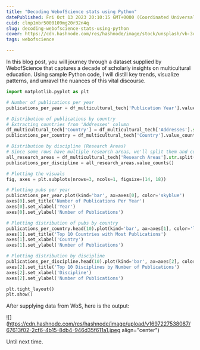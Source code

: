 ```yaml
---
title: "Decoding WebofScience stats using Python"
datePublished: Fri Oct 13 2023 20:10:15 GMT+0000 (Coordinated Universal Time)
cuid: clnp1mbr5000109mg20r32n4q
slug: decoding-webofscience-stats-using-python
cover: https://cdn.hashnode.com/res/hashnode/image/stock/unsplash/vb-3qEe3rg8/upload/458efb8abc4c4d9e6ae90f490f586518.jpeg
tags: webofscience

---
```


In this blog post, you will journey through a dataset supplied by WebofScience that captures a decade of scholarly insights on multicultural education. Using sample Python code, I will distill key trends, visualize patterns, and unravel the nuances of this vital discourse.

```python
import matplotlib.pyplot as plt

# Number of publications per year
publications_per_year = df_multicultural_tech['Publication Year'].value_counts().sort_index()

# Distribution of publications by country
# Extracting countries from 'Addresses' column
df_multicultural_tech['Country'] = df_multicultural_tech['Addresses'].str.extract(r'([A-Z][A-Z]$)')
publications_per_country = df_multicultural_tech['Country'].value_counts()

# Distribution by discipline (Research Areas)
# Since some rows have multiple research areas, we'll split them and count
all_research_areas = df_multicultural_tech['Research Areas'].str.split(';').explode().str.strip()
publications_per_discipline = all_research_areas.value_counts()

# Plotting the visuals
fig, axes = plt.subplots(nrows=3, ncols=1, figsize=(14, 18))

# Plotting pubs per year
publications_per_year.plot(kind='bar', ax=axes[0], color='skyblue')
axes[0].set_title('Number of Publications Per Year')
axes[0].set_xlabel('Year')
axes[0].set_ylabel('Number of Publications')

# Plotting distribution of pubs by country
publications_per_country.head(10).plot(kind='bar', ax=axes[1], color='lightgreen')
axes[1].set_title('Top 10 Countries with Most Publications')
axes[1].set_xlabel('Country')
axes[1].set_ylabel('Number of Publications')

# Plotting distribution by discipline
publications_per_discipline.head(10).plot(kind='bar', ax=axes[2], color='salmon')
axes[2].set_title('Top 10 Disciplines by Number of Publications')
axes[2].set_xlabel('Discipline')
axes[2].set_ylabel('Number of Publications')

plt.tight_layout()
plt.show()       
```

After supplying data from WoS, here is the output:

![](https://cdn.hashnode.com/res/hashnode/image/upload/v1697227538087/67613f02-2cf6-4b15-8db4-946d35f611a1.jpeg align="center")

Until next time.